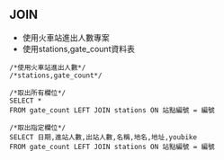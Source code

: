 ## JOIN
- 使用火車站進出人數專案
- 使用stations,gate_count資料表

```
/*使用火車站進出人數*/
/*stations,gate_count*/

/*取出所有欄位*/
SELECT * 
FROM gate_count LEFT JOIN stations ON 站點編號 = 編號

/*取出指定欄位*/
SELECT 日期,進站人數,出站人數,名稱,地名,地址,youbike
FROM gate_count LEFT JOIN stations ON 站點編號 = 編號
```
